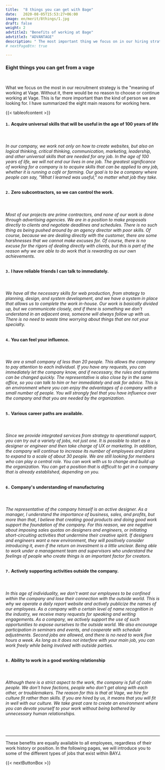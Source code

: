 ```yaml
---
title:  "8 things you can get with Bage"
date:   2020-08-05T15:53:27+06:00
image: en/merit/8things/1.jpg
draft: false
weight: 2
advtitle2: "Benefits of working at Bage"
advtitle3: "ADVANTAGE"
description: " The most important thing we focus on in our hiring strategy is the significance of working at Vage. Here are 8 things you can gain from working at Vage."
# nextPageBtn: true

---
```


<!--### Introduction-->
### **Eight things you can get from a vage**
&nbsp;

What we focus on the most in our recruitment strategy is the "meaning of working at Vage. Without it, there would be no reason to choose or continue working at Vage. This is far more important than the kind of person we are looking for. I have summarized the eight main reasons for working here.
&nbsp;

<!-- ![Image not available](../../ico_arw_page_anchor.webp "Title")  [**1. Acquire universal skills that will be useful in the age of 100 years of life**](#1-acquire-universal-skills-that-will-be-useful-in-the-age-of-100-years-of-life)    

 
![Image not available](../../ico_arw_page_anchor.webp "Title")  [**2. Zero subcontractors, so we can control the work.**](#2-zero-subcontractors-so-we-can-control-the-work)   

 
![Image not available](../../ico_arw_page_anchor.webp "Title")  [**3. I have reliable friends I can talk to immediately.**](#3-i-have-reliable-friends-i-can-talk-to-immediately)    

 
![Image not available](../../ico_arw_page_anchor.webp "Title")  [**4. You can feel your influence.**](#4-you-can-feel-your-influence)    

 
![Image not available](../../ico_arw_page_anchor.webp "Title")  [**5. Various career paths are available.**](#5-various-career-paths-are-available)    

 
![Image not available](../../ico_arw_page_anchor.webp "Title")  [**6. Company's understanding of manufacturing**](#6-companys-understanding-of-manufacturing)   

 
![Image not available](../../ico_arw_page_anchor.webp "Title")  [**7. Actively supporting activities outside the company.**](#7-actively-supporting-activities-outside-the-company)   

 
![Image not available](../../ico_arw_page_anchor.webp "Title")  [**8. Ability to work in a good working relationship**](#8-ability-to-work-in-a-good-working-relationship)     -->
{{< tableofcontent >}}

 
#### `1.` Acquire universal skills that will be useful in the age of 100 years of life
&nbsp;
###### In our company, we work not only on how to create websites, but also on logical thinking, critical thinking, communication, marketing, leadership, and other universal skills that are needed for any job. In the age of 100 years of life, we will not end our lives in one job. The greatest significance of working for a company is to acquire skills that can be applied to any job, whether it is running a café or farming. Our goal is to be a company where people can say, "What I learned was useful," no matter what job they take.

#### `2.` Zero subcontractors, so we can control the work.
&nbsp;
###### Most of our projects are prime contractors, and none of our work is done through advertising agencies. We are in a position to make proposals directly to clients and negotiate deadlines and schedules. There is no such thing as being pushed around by an agency director with poor skills. Of course, because we are dealing directly with the customer, there are some harshnesses that we cannot make excuses for. Of course, there is no excuse for the rigors of dealing directly with clients, but this is part of the reason why we are able to do work that is rewarding as our own achievements.

#### `3.` I have reliable friends I can talk to immediately.
&nbsp;
###### We have all the necessary skills for web production, from strategy to planning, design, and system development, and we have a system in place that allows us to complete the work in-house. Our work is basically divided up, but we communicate closely, and if there is something we don't understand in an adjacent area, someone will always follow up with us. There is no need to waste time worrying about things that are not your specialty.

#### `4.` You can feel your influence.
&nbsp;
###### We are a small company of less than 20 people. This allows the company to pay attention to each individual. If you have any requests, you can immediately let the company know, and if necessary, the rules and systems can be changed quickly. The representative is also close by in the same office, so you can talk to him or her immediately and ask for advice. This is an environment where you can enjoy the advantages of a company with a small number of people. You will strongly feel that you have influence over the company and that you are needed by the organization.

#### `5.` Various career paths are available.
&nbsp;
###### Since we provide integrated services from strategy to operational support, you can try out a variety of jobs, not just one. It is possible to start as a designer or engineer and then take charge of UX or marketing. In addition, the company will continue to increase its number of employees and plans to expand to a scale of about 30 people. We are still looking for members who can play a central role. You can work with us to change and build up the organization. You can get a position that is difficult to get in a company that is already established, depending on you.

#### `6.` Company's understanding of manufacturing
&nbsp;
###### The representative of the company himself is an active designer. As a manager, I understand the importance of business, sales, and profits, but more than that, I believe that creating good products and doing good work support the foundation of the company. For this reason, we are negative about imposing sales quotas on designers and engineers, or initiating short-circuiting activities that undermine their creative spirit. If designers and engineers want a new environment, they will positively consider introducing it, even if the return on investment is a little unclear. Being able to work under a management team and supervisors who understand the feelings of people who create things is an important factor for creators.

#### `7.` Actively supporting activities outside the company.
&nbsp;
###### In this age of individuality, we don't want our employees to be confined within the company and lose their connection with the outside world. This is why we operate a daily report website and actively publicize the names of our employees. As a company with a certain level of name recognition in the industry, we receive many requests for speaking and writing engagements. As a company, we actively support the use of such opportunities to expose ourselves to the outside world. We also encourage participation in seminars and events, and cooperate with schedule adjustments. Second jobs are allowed, and there is no need to work five hours a week. As long as it does not interfere with your main job, you can work freely while being involved with outside parties.

#### `8.` Ability to work in a good working relationship
&nbsp;
###### Although there is a strict aspect to the work, the company is full of calm people. We don't have factions, people who don't get along with each other, or troublemakers. The reason for this is that at Vage, we hire for culture fit rather than skills. If you are hired by us, it means that you will fit in well with our culture. We take great care to create an environment where you can devote yourself to your work without being bothered by unnecessary human relationships.
&nbsp;

---
These benefits are equally available to all employees, regardless of their work history or position. In the following pages, we will introduce you to some of the different types of jobs that exist within BAYJ.

{{< nextButtonBox >}}

